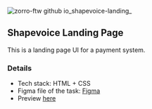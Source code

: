 ![zorro-ftw github io_shapevoice-landing_](https://user-images.githubusercontent.com/86876940/227037475-89cb9f0f-57e6-4df7-96f3-48f69f5dfcbc.png)

## Shapevoice Landing Page
This is a landing page UI for a payment system.

### Details
* Tech stack: HTML + CSS
* Figma file of the task: [Figma](https://www.figma.com/file/vIlaWvGgGETRHgxR96RVck/Jagaad-Module-1-Exam?node-id=0-1&t=r2AXI7nR276p4qjX-0)
* Preview [here](https://zorro-ftw.github.io/shapevoice-landing/)
